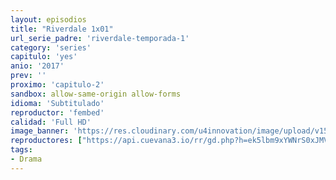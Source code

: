 ```yaml
---
layout: episodios
title: "Riverdale 1x01"
url_serie_padre: 'riverdale-temporada-1'
category: 'series'
capitulo: 'yes'
anio: '2017'
prev: ''
proximo: 'capitulo-2'
sandbox: allow-same-origin allow-forms
idioma: 'Subtitulado'
reproductor: 'fembed'
calidad: 'Full HD'
image_banner: 'https://res.cloudinary.com/u4innovation/image/upload/v1565152608/maxresdefault-min_vy9nnj.jpg'
reproductores: ["https://api.cuevana3.io/rr/gd.php?h=ek5lbm9xYWNrS0xJMVp5b21KREk0dFBLbjVkaHhkRGdrOG1jbnBpUnhhS1ZzWForbEtUV3ZLYlVuWm1qcmEra3M1V0psNWVxbytDbnNJZDRhc3pDcHFtU3FadVkyUT09"]
tags:
- Drama
---
```












